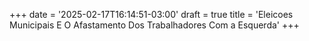 +++
date = '2025-02-17T16:14:51-03:00'
draft = true
title = 'Eleicoes Municipais E O Afastamento Dos Trabalhadores Com a Esquerda'
+++
